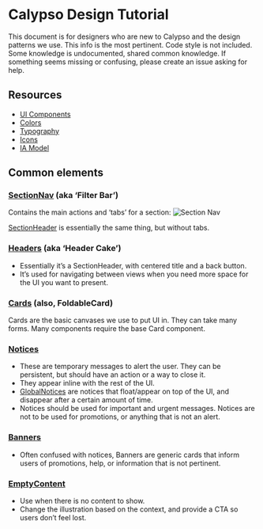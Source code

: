 # Calypso Design Tutorial
This document is for designers who are new to Calypso and the design patterns we use. This info is the most pertinent. Code style is not included. Some knowledge is undocumented, shared common knowledge. If something seems missing or confusing, please create an issue asking for help.

## Resources
- [UI Components](/devdocs/design)
- [Colors](https://dotcombrand.wordpress.com/color)
- [Typography](/devdocs/typography)
- [Icons](/devdocs/docs/icons.md)
- [IA Model](/devdocs/docs/ia-model.md)

## Common elements

### [SectionNav](/devdocs/design/section-nav) (aka ‘Filter Bar’)
Contains the main actions and ‘tabs’ for a section:
![Section Nav](https://cldup.com/fu2XX6KTu6.png "Section Nav")

[SectionHeader](/devdocs/design/section-header) is essentially the same thing, but without tabs.

### [Headers](/devdocs/design/headers) (aka ‘Header Cake’)
- Essentially it’s a SectionHeader, with centered title and a back button.
- It’s used for navigating between views when you need more space for the UI you want to present.

### [Cards](/devdocs/design/cards) (also, FoldableCard)
Cards are the basic canvases we use to put UI in. They can take many forms. Many components require the base Card component.

### [Notices](/devdocs/design/notice)
- These are temporary messages to alert the user. They can be persistent, but should have an action or a way to close it.
- They appear inline with the rest of the UI.
- [GlobalNotices](/devdocs/design/global-notices) are notices that float/appear on top of the UI, and disappear after a certain amount of time.
- Notices should be used for important and urgent messages. Notices are not to be used for promotions, or anything that is not an alert.

### [Banners](/devdocs/design/banner)
- Often confused with notices, Banners are generic cards that inform users of promotions, help, or information that is not pertinent.

### [EmptyContent](/devdocs/design/empty-content)
- Use when there is no content to show.
- Change the illustration based on the context, and provide a CTA so users don’t feel lost.
